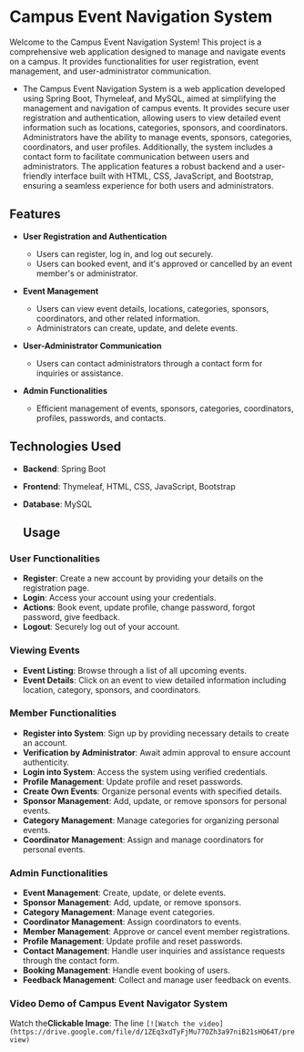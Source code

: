 # Campus Event Navigation System

Welcome to the Campus Event Navigation System! This project is a comprehensive web application designed to manage and navigate events on a campus. It provides functionalities for user registration, event management, and user-administrator communication.

- The Campus Event Navigation System is a web application developed using Spring Boot, Thymeleaf, and MySQL, aimed at simplifying the management and navigation of campus events. It provides secure user registration and authentication, allowing users to view detailed event information such as locations, categories, sponsors, and coordinators. Administrators have the ability to manage events, sponsors, categories, coordinators, and user profiles. Additionally, the system includes a contact form to facilitate communication between users and administrators. The application features a robust backend and a user-friendly interface built with HTML, CSS, JavaScript, and Bootstrap, ensuring a seamless experience for both users and administrators.

## Features

- **User Registration and Authentication**
  - Users can register, log in, and log out securely.
  - Users can booked event, and it's  approved or  cancelled by an event member's or administrator.

- **Event Management**
  - Users can view event details, locations, categories, sponsors, coordinators, and other related information.
  - Administrators can create, update, and delete events.
  
- **User-Administrator Communication**
  - Users can contact administrators through a contact form for inquiries or assistance.

- **Admin Functionalities**
  - Efficient management of events, sponsors, categories, coordinators, profiles, passwords, and contacts.
    
## Technologies Used

- **Backend**: Spring Boot
- **Frontend**: Thymeleaf, HTML, CSS, JavaScript, Bootstrap
- **Database**: MySQL

  ## Usage

### User Functionalities

- **Register**: Create a new account by providing your details on the registration page.
- **Login**: Access your account using your credentials.
- **Actions**: Book event, update profile, change password, forgot password, give feedback.
- **Logout**: Securely log out of your account.
  

### Viewing Events

- **Event Listing**: Browse through a list of all upcoming events.
- **Event Details**: Click on an event to view detailed information including location, category, sponsors, and coordinators.

### Member Functionalities

- **Register into System**: Sign up by providing necessary details to create an account.
- **Verification by Administrator**: Await admin approval to ensure account authenticity.
- **Login into System**: Access the system using verified credentials.
 - **Profile Management**: Update profile and reset passwords.
- **Create Own Events**: Organize personal events with specified details.
- **Sponsor Management**: Add, update, or remove sponsors for personal events.
- **Category Management**: Manage categories for organizing personal events.
- **Coordinator Management**: Assign and manage coordinators for personal events.
  
### Admin Functionalities

- **Event Management**: Create, update, or delete events.
- **Sponsor Management**: Add, update, or remove sponsors.
- **Category Management**: Manage event categories.
- **Coordinator Management**: Assign coordinators to events.
- **Member Management**: Approve or cancel event member registrations.
- **Profile Management**: Update profile and reset passwords.
- **Contact Management**: Handle user inquiries and assistance requests through the contact form.
- **Booking Management**: Handle event booking of users.
- **Feedback Management**: Collect and manage user feedback on events.

### Video Demo of Campus Event Navigator System
Watch the**Clickable Image**: The line `[![Watch the video](https://drive.google.com/file/d/1ZEq3xdTyFjMu77OZh3a97niB21sHQ64T/preview)` 

